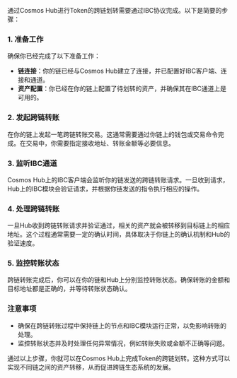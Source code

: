 通过Cosmos Hub进行Token的跨链划转需要通过IBC协议完成。以下是简要的步骤：

### 1. 准备工作

确保你已经完成了以下准备工作：

- **链连接**：你的链已经与Cosmos Hub建立了连接，并已配置好IBC客户端、连接和通道。
- **资产配置**：你已经在你的链上配置了待划转的资产，并确保其在IBC通道上是可用的。

### 2. 发起跨链转账

在你的链上发起一笔跨链转账交易。这通常需要通过你链上的钱包或交易命令完成。在交易中，你需要指定接收地址、转账金额等必要信息。

### 3. 监听IBC通道

Cosmos Hub上的IBC客户端会监听你的链发送的跨链转账请求。一旦收到请求，Hub上的IBC模块会验证请求，并根据你链发送的指令执行相应的操作。

### 4. 处理跨链转账

一旦Hub收到跨链转账请求并验证通过，相关的资产就会被转移到目标链上的相应地址。这个过程通常需要一定的确认时间，具体取决于你链上的确认机制和Hub的验证速度。

### 5. 监控转账状态

跨链转账完成后，你可以在你的链和Hub上分别监控转账状态。确保转账的金额和目标地址都是正确的，并等待转账状态确认。

### 注意事项

- 确保在跨链转账过程中保持链上的节点和IBC模块运行正常，以免影响转账的处理。
- 监控转账状态并及时处理任何异常情况，例如转账失败或金额不正确等问题。

通过以上步骤，你就可以在Cosmos Hub上完成Token的跨链划转。这种方式可以实现不同链之间的资产转移，从而促进跨链生态系统的发展。